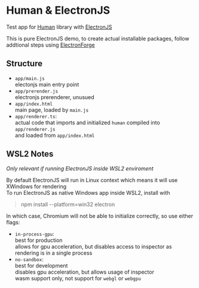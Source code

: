 # Human & ElectronJS

Test app for [Human](https://github.com/vladmandic/human) library with [ElectronJS](https://www.electronjs.org/)

This is pure ElectronJS demo, to create actual installable packages, follow addtional steps using [ElectronForge](https://www.electronforge.io/)

## Structure

- `app/main.js`  
  electonjs main entry point
- `app/prerender.js`  
  electronjs prerenderer, unusued
- `app/index.html`  
  main page, loaded by `main.js`
- `app/renderer.ts`:  
  actual code that imports and initialized `human`
  compiled into `app/renderer.js`  
  and loaded from `app/index.html`

## WSL2 Notes

*Only relevant if running ElectronJS inside WSL2 enviroment*

By default ElectronJS will run in Linux context which means it will use XWindows for rendering  
To run ElectronJS as native Windows app inside WSL2, install with
> npm install --platform=win32 electron

In which case, Chromium will not be able to initialize correctly, so use either flags:

- `in-process-gpu`:  
  best for production  
  allows for gpu acceleration, but disables access to inspector as rendering is in a single process  
- `no-sandbox`:  
  best for development  
  disables gpu acceleration, but allows usage of inspector  
  wasm support only, not support for `webgl` or `webgpu`  
  